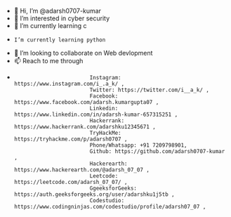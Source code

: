 - 👋 Hi, I’m @adarsh0707-kumar
- 👀 I’m interested in cyber security
- 🌱 I’m currently learning c
-     I’m currently learning python
- 💞️ I’m looking to collaborate on Web devlopment
- 📫 Reach to me through 
-                             Instagram: https://www.instagram.com/i_.a_k/ ,
                              Twitter: https://twitter.com/i__a_k/ , 
                              Facebook: https://www.facebook.com/adarsh.kumargupta07 ,
                              Linkedin: https://www.linkedin.com/in/adarsh-kumar-657315251 ,
                              Hackerrank: https://www.hackerrank.com/adarshku12345671 ,
                              TryHackMe: https://tryhackme.com/p/adarsh0707 ,
                              Phone/Whatsapp: +91 7209798901, 
                              Github: https://github.com/adarsh0707-kumar ,
                              Hackerearth: https://www.hackerearth.com/@adarsh_07_07 ,
                              Leetcode: https://leetcode.com/adarsh_07_07/ ,
                              GgeeksforGeeks: https://auth.geeksforgeeks.org/user/adarshku1j5tb ,
                              Codestudio: https://www.codingninjas.com/codestudio/profile/adarsh07_07 ,
                              
                              
                              
